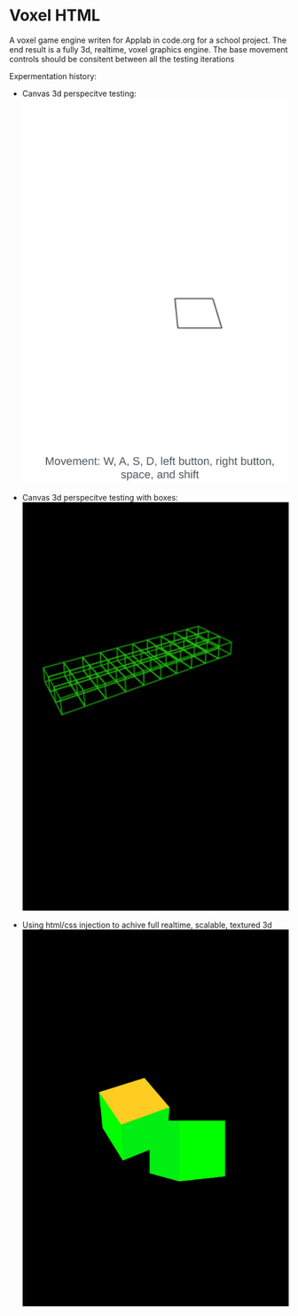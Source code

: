 # Voxel HTML


A voxel game engine writen for Applab in code.org for a school project. The end result is a fully 3d, realtime, voxel graphics engine. 
The base movement controls should be consitent between all the testing iterations


Expermentation history:


* Canvas 3d perspecitve testing:
	[![Canvas 3d](previous_versions_backup/canvas.png)](https://studio.code.org/projects/applab/84imSeWgCm0oAUBraJvqixLpTxgmOrT6_MzFOqWQqHc)

* Canvas 3d perspecitve testing with boxes:
	[![Canvas 3d box](previous_versions_backup/canvas_boxes.png)](https://studio.code.org/projects/applab/z_KVAN6DwM9KM_cbTeseBHs8wk3ZMK9ddKyEJXP0M9E)

* Using html/css injection to achive full realtime, scalable, textured 3d
	[![Html 3d box](previous_versions_backup/html_cube.png)](https://studio.code.org/projects/applab/Jr_N04FSL0HVyhxxnKf9P3FcXmqtRwzRgldz2xJG7PE)